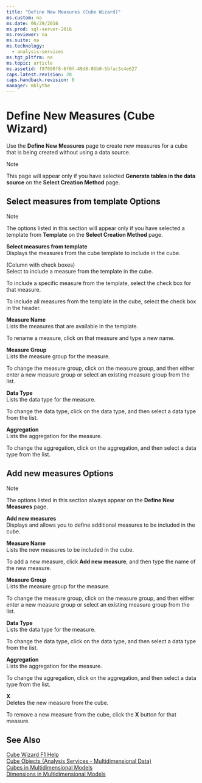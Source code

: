 ```yaml
---
title: "Define New Measures (Cube Wizard)"
ms.custom: na
ms.date: 06/29/2016
ms.prod: sql-server-2016
ms.reviewer: na
ms.suite: na
ms.technology: 
  - analysis-services
ms.tgt_pltfrm: na
ms.topic: article
ms.assetid: f97698f8-6f0f-49d8-86b0-5bfac3c4e627
caps.latest.revision: 28
caps.handback.revision: 0
manager: mblythe
---
```

# Define New Measures (Cube Wizard)
Use the **Define New Measures** page to create new measures for a cube that is being created without using a data source.  
  
> [!NOTE]  
>  This page will appear only if you have selected **Generate tables in the data source** on the **Select Creation Method** page.  
  
## Select measures from template Options  
  
> [!NOTE]  
>  The options listed in this section will appear only if you have selected a template from **Template** on the **Select Creation Method** page.  
  
 **Select measures from template**  
 Displays the measures from the cube template to include in the cube.  
  
 (Column with check boxes)  
 Select to include a measure from the template in the cube.  
  
 To include a specific measure from the template, select the check box for that measure.  
  
 To include all measures from the template in the cube, select the check box in the header.  
  
 **Measure Name**  
 Lists the measures that are available in the template.  
  
 To rename a measure, click on that measure and type a new name.  
  
 **Measure Group**  
 Lists the measure group for the measure.  
  
 To change the measure group, click on the measure group, and then either enter a new measure group or select an existing measure group from the list.  
  
 **Data Type**  
 Lists the data type for the measure.  
  
 To change the data type, click on the data type, and then select a data type from the list.  
  
 **Aggregation**  
 Lists the aggregation for the measure.  
  
 To change the aggregation, click on the aggregation, and then select a data type from the list.  
  
## Add new measures Options  
  
> [!NOTE]  
>  The options listed in this section always appear on the **Define New Measures** page.  
  
 **Add new measures**  
 Displays and allows you to define additional measures to be included in the cube.  
  
 **Measure Name**  
 Lists the new measures to be included in the cube.  
  
 To add a new measure, click **Add new measure**, and then type the name of the new measure.  
  
 **Measure Group**  
 Lists the measure group for the measure.  
  
 To change the measure group, click on the measure group, and then either enter a new measure group or select an existing measure group from the list.  
  
 **Data Type**  
 Lists the data type for the measure.  
  
 To change the data type, click on the data type, and then select a data type from the list.  
  
 **Aggregation**  
 Lists the aggregation for the measure.  
  
 To change the aggregation, click on the aggregation, and then select a data type from the list.  
  
 **X**  
 Deletes the new measure from the cube.  
  
 To remove a new measure from the cube, click the **X** button for that measure.  
  
## See Also  
 [Cube Wizard F1 Help](../../Topics/TopicNameNotContainA/Cube-Wizard-F1-Help.md)   
 [Cube Objects (Analysis Services - Multidimensional Data)](assetId:///5cee362e-3f95-4467-bc6c-29b1518ecbf3)   
 [Cubes in Multidimensional Models](../../Topics/TopicNameNotContainA/Cubes-in-Multidimensional-Models.md)   
 [Dimensions in Multidimensional Models](../../Topics/TopicNameNotContainA/Dimensions-in-Multidimensional-Models.md)